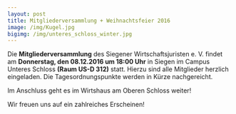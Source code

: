```yaml
---
layout: post
title: Mitgliederversammlung + Weihnachtsfeier 2016
image: /img/Kugel.jpg
bigimg: /img/unteres_schloss_winter.jpg
---
```

	

Die **Mitgliederversammlung** des Siegener Wirtschaftsjuristen e. V. findet am **Donnerstag, den 08.12.2016 um 18:00 Uhr** in Siegen im Campus Unteres Schloss **(Raum US-D 312)** statt. Hierzu sind alle Mitglieder herzlich eingeladen. Die Tagesordnungspunkte werden in Kürze nachgereicht.

Im Anschluss geht es im Wirtshaus am Oberen Schloss weiter!

Wir freuen uns auf ein zahlreiches Erscheinen!
